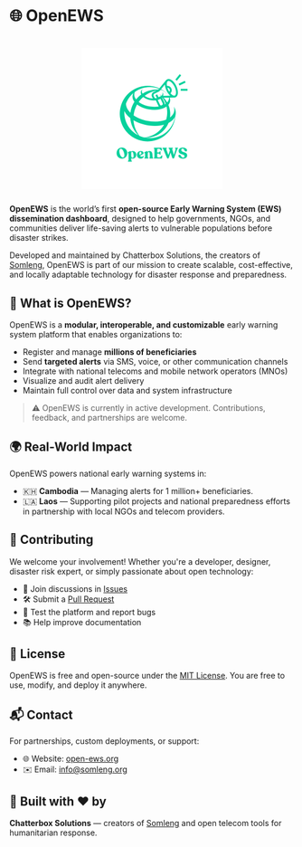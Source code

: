 # 🌐 OpenEWS

<h1 align="center">
  <a href="https://www.open-ews.org" target="_blank" title="OpenEWS">
    <img src="https://github.com/open-ews/open-ews/blob/develop/app/assets/images/open-ews_logo.png" width=250 height=250 />
  </a>
</h1>

**OpenEWS** is the world’s first **open-source Early Warning System (EWS) dissemination dashboard**, designed to help governments, NGOs, and communities deliver life-saving alerts to vulnerable populations before disaster strikes.

Developed and maintained by Chatterbox Solutions, the creators of [Somleng](https://github.com/somleng), OpenEWS is part of our mission to create scalable, cost-effective, and locally adaptable technology for disaster response and preparedness.

## 🚨 What is OpenEWS?

OpenEWS is a **modular, interoperable, and customizable** early warning system platform that enables organizations to:

* Register and manage **millions of beneficiaries**
* Send **targeted alerts** via SMS, voice, or other communication channels
* Integrate with national telecoms and mobile network operators (MNOs)
* Visualize and audit alert delivery
* Maintain full control over data and system infrastructure

> ⚠️ OpenEWS is currently in active development. Contributions, feedback, and partnerships are welcome.

## 🌍 Real-World Impact

OpenEWS powers national early warning systems in:

* 🇰🇭 **Cambodia** — Managing alerts for 1 million+ beneficiaries.
* 🇱🇦 **Laos** — Supporting pilot projects and national preparedness efforts in partnership with local NGOs and telecom providers.

## 🤝 Contributing

We welcome your involvement! Whether you're a developer, designer, disaster risk expert, or simply passionate about open technology:

* 💬 Join discussions in [Issues](https://github.com/somleng/open-ews/issues)
* 🛠 Submit a [Pull Request](https://github.com/somleng/open-ews/pulls)
* 🧪 Test the platform and report bugs
* 📚 Help improve documentation


## 📜 License

OpenEWS is free and open-source under the [MIT License](https://github.com/open-ews/open-ews/blob/main/LICENSE). You are free to use, modify, and deploy it anywhere.

## 📬 Contact

For partnerships, custom deployments, or support:

* 🌐 Website: [open-ews.org](https://open-ews.org)
* ✉️ Email: [info@somleng.org](mailto:info@somleng.org)

## 🌱 Built with ❤️ by

**Chatterbox Solutions** — creators of [Somleng](https://github.com/somleng) and open telecom tools for humanitarian response.
